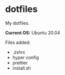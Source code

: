 # dotfiles

My dotfiles.

**Current OS:** Ubuntu 20.04

Files added:

- .zshrc
- hyper config
- prettier
- install.sh
